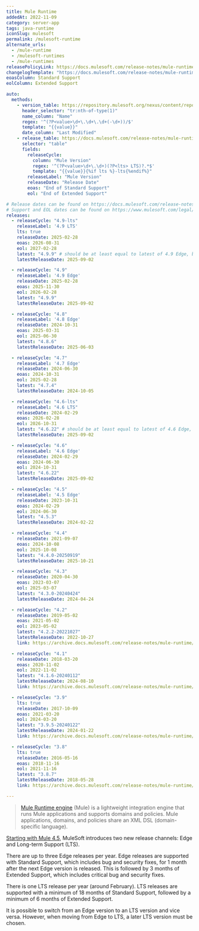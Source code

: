 ```yaml
---
title: Mule Runtime
addedAt: 2022-11-09
category: server-app
tags: java-runtime
iconSlug: mulesoft
permalink: /mulesoft-runtime
alternate_urls:
  - /mule-runtime
  - /mulesoft-runtimes
  - /mule-runtimes
releasePolicyLink: https://docs.mulesoft.com/release-notes/mule-runtime/lts-edge-release-cadence
changelogTemplate: "https://docs.mulesoft.com/release-notes/mule-runtime/mule-{{'__RELEASE_CYCLE__'|split:'-'|first}}.0-release-notes"
eoasColumn: Standard Support
eolColumn: Extended Support

auto:
  methods:
    - version_table: https://repository.mulesoft.org/nexus/content/repositories/releases/org/mule/runtime/mule-core/
      header_selector: "tr:nth-of-type(1)"
      name_column: "Name"
      regex: '^(?P<value>\d+\.\d+\.\d+(-\d+))/$'
      template: "{{value}}"
      date_column: "Last Modified"
    - release_table: https://docs.mulesoft.com/release-notes/mule-runtime/lts-edge-release-cadence
      selector: "table"
      fields:
        releaseCycle:
          column: "Mule Version"
          regex: '^(?P<value>\d+\.\d+)(?P<lts> LTS)?.*$'
          template: "{{value}}{%if lts %}-lts{%endif%}"
        releaseLabel: "Mule Version"
        releaseDate: "Release Date"
        eoas: "End of Standard Support"
        eol: "End of Extended Support"

# Release dates can be found on https://docs.mulesoft.com/release-notes/mule-runtime/mule-esb.
# Support and EOL dates can be found on https://www.mulesoft.com/legal/versioning-back-support-policy#mule-runtimes.
releases:
  - releaseCycle: "4.9-lts"
    releaseLabel: '4.9 LTS'
    lts: true
    releaseDate: 2025-02-28
    eoas: 2026-08-31
    eol: 2027-02-28
    latest: "4.9.9" # should be at least equal to latest of 4.9 Edge, but don't know how to automate that yet
    latestReleaseDate: 2025-09-02

  - releaseCycle: "4.9"
    releaseLabel: '4.9 Edge'
    releaseDate: 2025-02-28
    eoas: 2025-11-30
    eol: 2026-02-28
    latest: "4.9.9"
    latestReleaseDate: 2025-09-02

  - releaseCycle: "4.8"
    releaseLabel: '4.8 Edge'
    releaseDate: 2024-10-31
    eoas: 2025-03-31
    eol: 2025-06-30
    latest: "4.8.6"
    latestReleaseDate: 2025-06-03

  - releaseCycle: "4.7"
    releaseLabel: '4.7 Edge'
    releaseDate: 2024-06-30
    eoas: 2024-10-31
    eol: 2025-02-28
    latest: "4.7.4"
    latestReleaseDate: 2024-10-05

  - releaseCycle: "4.6-lts"
    releaseLabel: "4.6 LTS"
    releaseDate: 2024-02-29
    eoas: 2026-02-28
    eol: 2026-10-31
    latest: "4.6.22" # should be at least equal to latest of 4.6 Edge, but don't know how to automate that yet
    latestReleaseDate: 2025-09-02

  - releaseCycle: "4.6"
    releaseLabel: '4.6 Edge'
    releaseDate: 2024-02-29
    eoas: 2024-06-30
    eol: 2024-10-31
    latest: "4.6.22"
    latestReleaseDate: 2025-09-02

  - releaseCycle: "4.5"
    releaseLabel: '4.5 Edge'
    releaseDate: 2023-10-31
    eoas: 2024-02-29
    eol: 2024-06-30
    latest: "4.5.3"
    latestReleaseDate: 2024-02-22

  - releaseCycle: "4.4"
    releaseDate: 2021-09-07
    eoas: 2024-10-08
    eol: 2025-10-08
    latest: "4.4.0-20250919"
    latestReleaseDate: 2025-10-21

  - releaseCycle: "4.3"
    releaseDate: 2020-04-30
    eoas: 2023-03-07
    eol: 2025-03-07
    latest: "4.3.0-20240424"
    latestReleaseDate: 2024-04-24

  - releaseCycle: "4.2"
    releaseDate: 2019-05-02
    eoas: 2021-05-02
    eol: 2023-05-02
    latest: "4.2.2-20221027"
    latestReleaseDate: 2022-10-27
    link: https://archive.docs.mulesoft.com/release-notes/mule-runtime/mule-4.2.2-release-notes

  - releaseCycle: "4.1"
    releaseDate: 2018-03-20
    eoas: 2020-11-02
    eol: 2022-11-02
    latest: "4.1.6-20240112"
    latestReleaseDate: 2024-08-10
    link: https://archive.docs.mulesoft.com/release-notes/mule-runtime/mule-4.1.6-release-notes

  - releaseCycle: "3.9"
    lts: true
    releaseDate: 2017-10-09
    eoas: 2021-03-20
    eol: 2024-03-20
    latest: "3.9.5-20240122"
    latestReleaseDate: 2024-01-22
    link: https://archive.docs.mulesoft.com/release-notes/mule-runtime/mule-3.9.5-release-notes

  - releaseCycle: "3.8"
    lts: true
    releaseDate: 2016-05-16
    eoas: 2018-11-16
    eol: 2021-11-16
    latest: "3.8.7"
    latestReleaseDate: 2018-05-28
    link: https://archive.docs.mulesoft.com/release-notes/mule-runtime/mule-3.8.7-release-notes

---
```


> [Mule Runtime engine](https://docs.mulesoft.com/mule-runtime/latest/) (Mule) is a lightweight
> integration engine that runs Mule applications and supports domains and policies. Mule
> applications, domains, and policies share an XML DSL (domain-specific language).

[Starting with Mule 4.5](https://docs.mulesoft.com/release-notes/mule-runtime/lts-edge-release-cadence),
MuleSoft introduces two new release channels: Edge and Long-term Support (LTS).

There are up to three Edge releases per year.
Edge releases are supported with Standard Support, which includes bug and security fixes, for 1 month after the next Edge version is released.
This is followed by 3 months of Extended Support, which includes critical bug and security fixes.

There is one LTS release per year (around February).
LTS releases are supported with a minimum of 18 months of Standard Support,
followed by a minimum of 6 months of Extended Support.


It is possible to switch from an Edge version to an LTS version and vice versa.
However, when moving from Edge to LTS, a later LTS version must be chosen.
